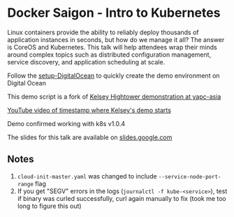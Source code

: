 # Docker Saigon - Intro to Kubernetes

Linux containers provide the ability to reliably deploy thousands of application instances in seconds, but how do we manage it all? The answer is CoreOS and Kubernetes. This talk will help attendees wrap their minds around complex topics such as distributed configuration management, service discovery, and application scheduling at scale.

Follow the [setup-DigitalOcean](setup-DigitalOcean) to quickly create the demo environment on Digital Ocean

This demo script is a fork of [Kelsey Hightower demonstration at yapc-asia](https://github.com/kelseyhightower/yapc-asia-2015)

[YouTube video of timestamp where Kelsey's demo starts](https://www.youtube.com/watch?v=-8aUxpVrD40&feature=youtu.be&t=972)

Demo confirmed working with k8s v1.0.4

The slides for this talk are available on [slides.google.com](https://goo.gl/lqmklR)

## Notes

1. `cloud-init-master.yaml` was changed to include `--service-node-port-range` flag
1. If you get "SEGV" errors in the logs (`journalctl -f kube-<service>`), test if binary was curled successfully, curl again manually to fix (took me too long to figure this out)
